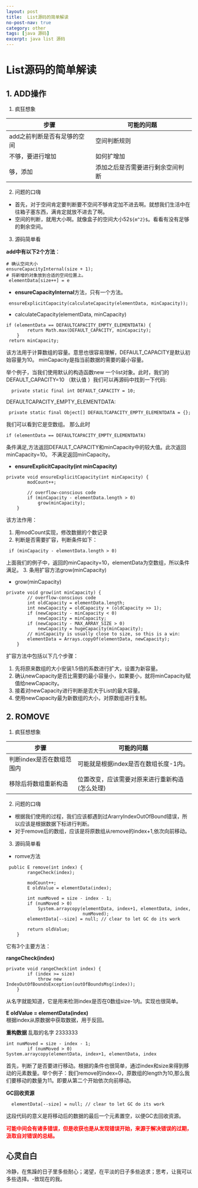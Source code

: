 ```yaml
---
layout: post
title:  List源码的简单解读
no-post-nav: true
category: other
tags: [java 源码]
excerpt: java list 源码
---
```

# List源码的简单解读
 ## 1. ADD操作

 1. 疯狂想象
    
步骤 | 可能的问题
---|---
 add之前判断是否有足够的空间|空间判断规则
不够，要进行增加| 如何扩增加
够，添加|添加之后是否需要进行剩余空间判断
2. 问题的口嗨
- 首先，对于空间肯定要判断要不空间不够肯定加不进去啊。就想我们生活中在往箱子塞东西，满肯定就放不进去了啊。
- 空间的判断，就用大小啊。就像盒子的空间大小52`${m^2}$`。看看有没有足够的剩余空间。
3. 源码简单看

**add中有以下2个方法**：  

```
# 确认空间大小
ensureCapacityInternal(size + 1);
# 将新增的对象放到合适的空间位置上。
 elementData[size++] = e
```
- **ensureCapacityInternal**方法，只有一个方法。
```
 ensureExplicitCapacity(calculateCapacity(elementData, minCapacity));
 ```
- calculateCapacity(elementData, minCapacity)     
```
if (elementData == DEFAULTCAPACITY_EMPTY_ELEMENTDATA) {
        return Math.max(DEFAULT_CAPACITY, minCapacity);
    }
 return minCapacity;
 ```
该方法用于计算数组的容量。意思也很容易理解，DEFAULT_CAPACITY是默认初始容量为10。
minCapacity是指当前数据的需要的最小容量。

举个例子，当我们使用默认的构造函数new 一个list对象。此时，我们的DEFAULT_CAPACITY=10 （默认值 ）我们可以再源码中找到一下代码:
```
  private static final int DEFAULT_CAPACITY = 10;
 ```
 DEFAULTCAPACITY_EMPTY_ELEMENTDATA:
 ```
  private static final Object[] DEFAULTCAPACITY_EMPTY_ELEMENTDATA = {};
 ````
 我们可以看到它是空数组。
 那么此时
 ```
 if (elementData == DEFAULTCAPACITY_EMPTY_ELEMENTDATA) 
```
条件满足,方法返回DEFAULT_CAPACITY和minCapacity中的较大值。此次返回minCapacity=10。
不满足返回minCapacity。
- **ensureExplicitCapacity(int minCapacity)**
```
private void ensureExplicitCapacity(int minCapacity) {
        modCount++;

        // overflow-conscious code
        if (minCapacity - elementData.length > 0)
            grow(minCapacity);
    }
```
该方法作用：
1. 用modCount实现，修改数据的个数记录
2. 判断是否需要扩容，判断条件如下：
```
 if (minCapacity - elementData.length > 0)
```
上面我们的例子中，返回的minCapacity=10，elementData为空数组，所以条件满足。
3. 条用扩容方法grow(minCapacity)
- grow(minCapacity)
```
private void grow(int minCapacity) {
        // overflow-conscious code
        int oldCapacity = elementData.length;
        int newCapacity = oldCapacity + (oldCapacity >> 1);
        if (newCapacity - minCapacity < 0)
            newCapacity = minCapacity;
        if (newCapacity - MAX_ARRAY_SIZE > 0)
            newCapacity = hugeCapacity(minCapacity);
        // minCapacity is usually close to size, so this is a win:
        elementData = Arrays.copyOf(elementData, newCapacity);
    }
```
扩容方法中包括以下几个步骤：
1. 先将原来数组的大小安装1.5倍的系数进行扩大，设置为新容量。
2. 确认newCapacity是否比需要的最小容量小，如果要小，就将minCapacity赋值给newCapacity。
3. 接着对newCapacity进行判断是否大于List的最大容量。
4. 使用newCapacity最为新数组的大小，对原数组进行复制。

 ## 2. ROMOVE
 
 1. 疯狂想想象

步骤 | 可能的问题
---|---
判断index是否在数组范围内 |可能就是根据index是否在数组长度-1内。
移除后将数组重新构造|位置改变，应该需要对原来进行重新构造(怎么处理)

2. 问题的口嗨
- 根据我们使用的过程，我们应该都遇到过ArarryIndexOutOfBound错误，所以应该是根据数据下标进行判断。
- 对于remove后的数组，应该是将原数组从remove的index+1,依次向前移动。
3. 源码简单看
- romve方法
```
 public E remove(int index) {
        rangeCheck(index);

        modCount++;
        E oldValue = elementData(index);

        int numMoved = size - index - 1;
        if (numMoved > 0)
            System.arraycopy(elementData, index+1, elementData, index,
                             numMoved);
        elementData[--size] = null; // clear to let GC do its work

        return oldValue;
    }
```
它有3个主要方法：

**rangeCheck(index)**
```
private void rangeCheck(int index) {
        if (index >= size)
            throw new IndexOutOfBoundsException(outOfBoundsMsg(index));
    }
```
从名字就能知道，它是用来检测index是否在0数组size-1内。实现也很简单。

**E oldValue = elementData(index)**    
根据index从原数据中获取数据，用于反回。

**重构数据** 乱取的名字 2333333
```
int numMoved = size - index - 1;
        if (numMoved > 0)
System.arraycopy(elementData, index+1, elementData, index
```
首先，判断了是否要进行移动。根据的条件也很简单，通过index和size来得到移动的元素数量。举个例子：我们remove的index=0，原数组的length为10,那么我们要移动的数量为11。即要从第二个开始依次向前移动。

**GC回收资源**
```
  elementData[--size] = null; // clear to let GC do its work
```
这段代码的意义是将移动后的数据的最后一个元素置空，以便GC去回收资源。

<b style="color:red">可能中间会有诸多错误，但是收获也是从发现错误开始，来源于解决错误的过期，汲取自对错误的总结。</b>
## 心灵自白
冷静，在焦躁的日子里多些耐心；渴望，在平淡的日子多些追求；思考，让我可以多些选择。-致现在的我。
